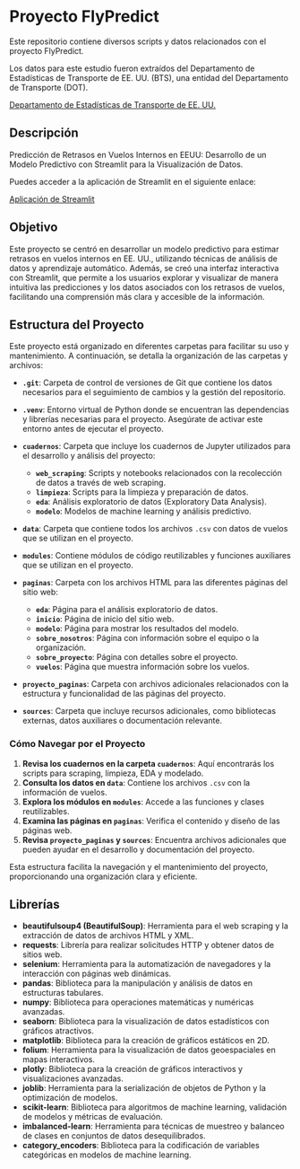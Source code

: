 # Proyecto FlyPredict

Este repositorio contiene diversos scripts y datos relacionados con el proyecto FlyPredict.

Los datos para este estudio fueron extraídos del Departamento de Estadísticas de Transporte de EE. UU. (BTS), una entidad del Departamento de Transporte (DOT).

[Departamento de Estadísticas de Transporte de EE. UU.](https://www.transtats.bts.gov/ONTIME/Departures.aspx)

## Descripción 

Predicción de Retrasos en Vuelos Internos en EEUU: Desarrollo de un Modelo Predictivo con Streamlit para la Visualización de Datos.

Puedes acceder a la aplicación de Streamlit en el siguiente enlace:

[Aplicación de Streamlit](https://proyectoaviones.streamlit.app/)

## Objetivo

Este proyecto se centró en desarrollar un modelo predictivo para estimar retrasos en vuelos internos en EE. UU., utilizando técnicas de análisis de datos y aprendizaje automático. Además, se creó una interfaz interactiva con Streamlit, que permite a los usuarios explorar y visualizar de manera intuitiva las predicciones y los datos asociados con los retrasos de vuelos, facilitando una comprensión más clara y accesible de la información.

## Estructura del Proyecto

Este proyecto está organizado en diferentes carpetas para facilitar su uso y mantenimiento. A continuación, se detalla la organización de las carpetas y archivos:

- **`.git`**: Carpeta de control de versiones de Git que contiene los datos necesarios para el seguimiento de cambios y la gestión del repositorio.

- **`.venv`**: Entorno virtual de Python donde se encuentran las dependencias y librerías necesarias para el proyecto. Asegúrate de activar este entorno antes de ejecutar el proyecto.

- **`cuadernos`**: Carpeta que incluye los cuadernos de Jupyter utilizados para el desarrollo y análisis del proyecto:
  - **`web_scraping`**: Scripts y notebooks relacionados con la recolección de datos a través de web scraping.
  - **`limpieza`**: Scripts para la limpieza y preparación de datos.
  - **`eda`**: Análisis exploratorio de datos (Exploratory Data Analysis).
  - **`modelo`**: Modelos de machine learning y análisis predictivo.

- **`data`**: Carpeta que contiene todos los archivos `.csv` con datos de vuelos que se utilizan en el proyecto.

- **`modules`**: Contiene módulos de código reutilizables y funciones auxiliares que se utilizan en el proyecto.

- **`paginas`**: Carpeta con los archivos HTML para las diferentes páginas del sitio web:
  - **`eda`**: Página para el análisis exploratorio de datos.
  - **`inicio`**: Página de inicio del sitio web.
  - **`modelo`**: Página para mostrar los resultados del modelo.
  - **`sobre_nosotros`**: Página con información sobre el equipo o la organización.
  - **`sobre_proyecto`**: Página con detalles sobre el proyecto.
  - **`vuelos`**: Página que muestra información sobre los vuelos.

- **`proyecto_paginas`**: Carpeta con archivos adicionales relacionados con la estructura y funcionalidad de las páginas del proyecto.

- **`sources`**: Carpeta que incluye recursos adicionales, como bibliotecas externas, datos auxiliares o documentación relevante.

### Cómo Navegar por el Proyecto

1. **Revisa los cuadernos en la carpeta `cuadernos`**: Aquí encontrarás los scripts para scraping, limpieza, EDA y modelado.
2. **Consulta los datos en `data`**: Contiene los archivos `.csv` con la información de vuelos.
3. **Explora los módulos en `modules`**: Accede a las funciones y clases reutilizables.
4. **Examina las páginas en `paginas`**: Verifica el contenido y diseño de las páginas web.
5. **Revisa `proyecto_paginas` y `sources`**: Encuentra archivos adicionales que pueden ayudar en el desarrollo y documentación del proyecto.

Esta estructura facilita la navegación y el mantenimiento del proyecto, proporcionando una organización clara y eficiente.

## Librerías

- **beautifulsoup4 (BeautifulSoup)**: Herramienta para el web scraping y la extracción de datos de archivos HTML y XML.
- **requests**: Librería para realizar solicitudes HTTP y obtener datos de sitios web.
- **selenium**: Herramienta para la automatización de navegadores y la interacción con páginas web dinámicas.
- **pandas**: Biblioteca para la manipulación y análisis de datos en estructuras tabulares.
- **numpy**: Biblioteca para operaciones matemáticas y numéricas avanzadas.
- **seaborn**: Biblioteca para la visualización de datos estadísticos con gráficos atractivos.
- **matplotlib**: Biblioteca para la creación de gráficos estáticos en 2D.
- **folium**: Herramienta para la visualización de datos geoespaciales en mapas interactivos.
- **plotly**: Biblioteca para la creación de gráficos interactivos y visualizaciones avanzadas.
- **joblib**: Herramienta para la serialización de objetos de Python y la optimización de modelos.
- **scikit-learn**: Biblioteca para algoritmos de machine learning, validación de modelos y métricas de evaluación.
- **imbalanced-learn**: Herramienta para técnicas de muestreo y balanceo de clases en conjuntos de datos desequilibrados.
- **category_encoders**: Biblioteca para la codificación de variables categóricas en modelos de machine learning.

